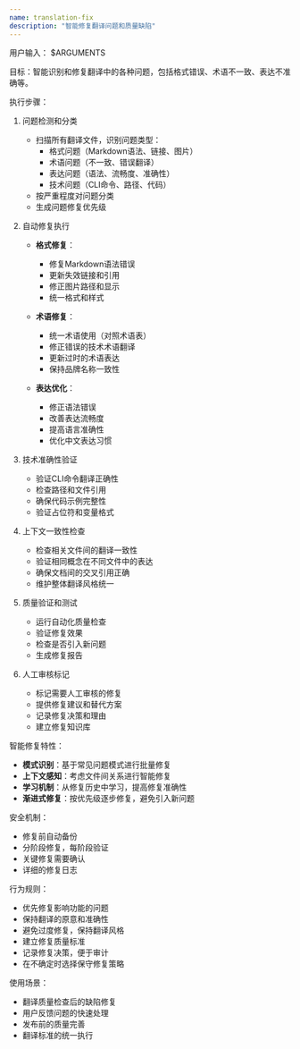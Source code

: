 ```yaml
---
name: translation-fix
description: "智能修复翻译问题和质量缺陷"
---
```


用户输入：
$ARGUMENTS

目标：智能识别和修复翻译中的各种问题，包括格式错误、术语不一致、表达不准确等。

执行步骤：

1. 问题检测和分类
   - 扫描所有翻译文件，识别问题类型：
     * 格式问题（Markdown语法、链接、图片）
     * 术语问题（不一致、错误翻译）
     * 表达问题（语法、流畅度、准确性）
     * 技术问题（CLI命令、路径、代码）
   - 按严重程度对问题分类
   - 生成问题修复优先级

2. 自动修复执行
   - **格式修复**：
     * 修复Markdown语法错误
     * 更新失效链接和引用
     * 修正图片路径和显示
     * 统一格式和样式

   - **术语修复**：
     * 统一术语使用（对照术语表）
     * 修正错误的技术术语翻译
     * 更新过时的术语表达
     * 保持品牌名称一致性

   - **表达优化**：
     * 修正语法错误
     * 改善表达流畅度
     * 提高语言准确性
     * 优化中文表达习惯

3. 技术准确性验证
   - 验证CLI命令翻译正确性
   - 检查路径和文件引用
   - 确保代码示例完整性
   - 验证占位符和变量格式

4. 上下文一致性检查
   - 检查相关文件间的翻译一致性
   - 验证相同概念在不同文件中的表达
   - 确保文档间的交叉引用正确
   - 维护整体翻译风格统一

5. 质量验证和测试
   - 运行自动化质量检查
   - 验证修复效果
   - 检查是否引入新问题
   - 生成修复报告

6. 人工审核标记
   - 标记需要人工审核的修复
   - 提供修复建议和替代方案
   - 记录修复决策和理由
   - 建立修复知识库

智能修复特性：
- **模式识别**：基于常见问题模式进行批量修复
- **上下文感知**：考虑文件间关系进行智能修复
- **学习机制**：从修复历史中学习，提高修复准确性
- **渐进式修复**：按优先级逐步修复，避免引入新问题

安全机制：
- 修复前自动备份
- 分阶段修复，每阶段验证
- 关键修复需要确认
- 详细的修复日志

行为规则：
- 优先修复影响功能的问题
- 保持翻译的原意和准确性
- 避免过度修复，保持翻译风格
- 建立修复质量标准
- 记录修复决策，便于审计
- 在不确定时选择保守修复策略

使用场景：
- 翻译质量检查后的缺陷修复
- 用户反馈问题的快速处理
- 发布前的质量完善
- 翻译标准的统一执行
